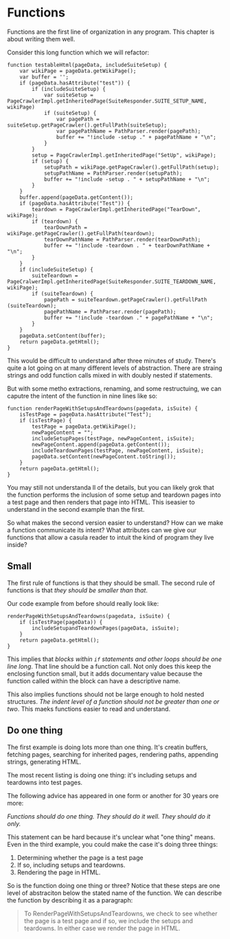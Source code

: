 # Functions 

Functions are the first line of organization in any program. This chapter is about writing them well. 

Consider this long function which we will refactor: 

```
function testableHtml(pageData, includeSuiteSetup) {
    var wikiPage = pageData.getWikiPage();
    var buffer = '';
    if (pageData.hasAttribute("test")) {
        if (includeSuiteSetup) {
            var suiteSetup = PageCrawlerImpl.getInheritedPage(SuiteResponder.SUITE_SETUP_NAME, wikiPage)
            if (suiteSetup) {
                var pagePath = suiteSetup.getPageCrawler().getFullPath(suiteSetup);
                var pagePathName = PathParser.render(pagePath);
                buffer += "!include -setup ." + pagePathName + "\n";
            }
        }
        setup = PageCrawlerImpl.getInheritedPage("SetUp", wikiPage);
        if (setup) {
            setupPath = wikiPage.getPageCrawler().getFullPath(setup);
            setupPathName = PathParser.render(setupPath);
            buffer += "!include -setup . " + setupPathName + "\n";
        }
    }
    buffer.append(pageData.getContent());
    if (pageData.hasAttribute("Test")) {
        teardown = PageCrawlerImpl.getInheritedPage("TearDown", wikiPage);
        if (teardown) {
            tearDownPath = wikiPage.getPageCrawler().getFullPath(teardown);
            tearDownPathName = PathParser.render(tearDownPath);
            buffer += "!include -teardown . " + tearDownPathName + "\n";
        }
    }
    if (includeSuiteSetup) {
        suiteTeardown = PageCralwerImpl.getInheritedPage(SuiteResponder.SUITE_TEARDOWN_NAME, wikiPage);
        if (suiteTeardown) {
            pagePath = suiteTeardown.getPageCrawler().getFullPath (suiteTeardown);
            pagePathName = PathParser.render(pagePath);
            buffer += "!include -teardown ." + pagePathName + "\n";
        }
    }
    pageData.setContent(buffer);
    return pageData.getHtml();
}
```

This would be difficult to understand after three minutes of study. There's quite a lot going on at many different levels of abstraction. There are straing strings and odd function calls mixed in with doubly nested if statements. 

But with some metho extractions, renaming, and some restructuing, we can caputre the intent of the function in nine lines like so: 

```
function renderPageWithSetupsAndTeardowns(pagedata, isSuite) {
    isTestPage = pageData.hasAttribute("Test");
    if (isTestPage) {
        testPage = pageData.getWikiPage();
        newPageContent = "";
        includeSetupPages(testPage, newPageContent, isSuite);
        newPageContent.append(pageData.getContent());
        includeTeardownPages(testPage, newPageContent, isSuite);
        pageData.setContent(newPageContent.toString());
    }
    return pageData.getHtml();
}
```

You may still not understanda ll of the details, but you can likely grok that the function performs the inclusion of some setup and teardown pages into a test page and then renders that page into HTML. This iseasier to understand in the second example than the first. 

So what makes the second version easier to understand? How can we make a function communicate its intent? What attributes can we give our functions that allow a casula reader to intuit the kind of program they live inside? 

## Small

The first rule of functions is that they should be small. The second rule of functions is that *they should be smaller than that*. 

Our code example from before should really look like: 

```
renderPageWithSetupsAndTeardowns(pagedata, isSuite) {
    if (isTestPage(pageData)) {
        includeSetupandTeardownPages(pageData, isSuite);
    }
    return pageData.getHtml();
}
```

This implies that *blocks within `if` statements and other loops should be one line long*. That line should be a function call. Not only does this keep the enclosing function small, but it adds documentary value because the function called within the block can have a descriptive name. 

This also implies functions should not be large enough to hold nested structures. *The indent level of a function should not be greater than one or two*. This maeks functions easier to read and understand. 

## Do one thing 

The first example is doing lots more than one thing. It's creatin buffers, fetching pages, searching for inherited pages, rendering paths, appending strings, generating HTML. 

The most recent listing is doing one thing: it's including setups and teardowns into test pages. 

The following advice has appeared in one form or another for 30 years ore more: 

*Functions should do one thing. They should do it well. They should do it only.*

This statement can be hard because it's unclear what "one thing" means. Even in the third example, you could make the case it's doing three things: 

1. Determining whether the page is a test page
2. If so, including setups and teardowns. 
3. Rendering the page in HTML. 

So is the function doing one thing or three? Notice that these steps are one level of abstraciton below the stated name of the function. We can describe the function by describing it as a paragraph: 

> To RenderPageWithSetupsAndTeardowns, we check to see whether the page is a test page and if so, we include the setups and teardowns. In either case we render the page in HTML. 


